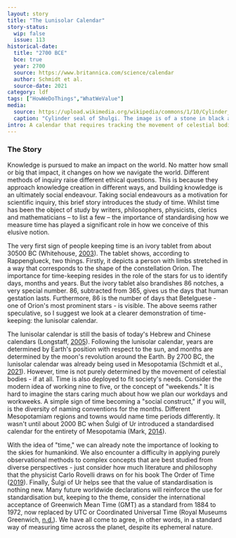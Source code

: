 ```yaml
---
layout: story
title: "The Lunisolar Calendar"
story-status:
  wip: false
  issue: 113
historical-date:
  title: "2700 BCE"
  bce: true
  year: 2700
  source: https://www.britannica.com/science/calendar
  author: Schmidt et al.
  source-date: 2021
category: ldf
tags: ["HowWeDoThings","WhatWeValue"]
media:
  source: https://upload.wikimedia.org/wikipedia/commons/1/10/Cylinder_seal_of_Shulgi.jpg
  caption: "Cylinder seal of Shulgi. The image is of a stone in black and white. Image source: Wikipedia."
intro: A calendar that requires tracking the movement of celestial bodies teaches us about public policy.
---
```

### The Story
Knowledge is pursued to make an impact on the world. No matter how small or big that impact, it changes on how we navigate the world. Different methods of inquiry raise different ethical questions. This is because they approach knowledge creation in different ways, and building knowledge is an ultimately social endeavour. Taking social endeavours as a motivation for scientific inquiry, this brief story introduces the study of time. Whilst time has been the object of study by writers, philosophers, physicists, clerics and mathematicians – to list a few – the importance of standardising how we measure time has played a significant role in how we conceive of this elusive notion.

The very first sign of people keeping time is an ivory tablet from about 30500 BC (Whitehouse, [2003](http://news.bbc.co.uk/1/hi/sci/tech/2679675.stm)). The tablet shows, according to Rappenglueck, two things. Firstly, it depicts a person with limbs stretched in a way that corresponds to the shape of the constellation Orion. The importance for time-keeping resides in the role of the stars for us to identify days, months and years. But the ivory tablet also brandishes 86 notches, a very special number. 86, subtracted from 365, gives us the days that human gestation lasts. Furthermore, 86 is the number of days that Betelguese - one of Orion's most prominent stars - is visible. The above seems rather speculative, so I suggest we look at a clearer demonstration of time-keeping: the lunisolar calendar. 

The lunisolar calendar is still the basis of today's Hebrew and Chinese calendars (Longstaff, [2005](https://www.rmg.co.uk/sites/default/files/Calendars-from-around-the-world.pdf)). Following the lunisolar calendar, years are determined by Earth's position with respect to the sun, and months are determined by the moon's revolution around the Earth. By 2700 BC, the lunisolar calendar was already being used in Mesopotamia (Schmidt et al., [2021](https://www.britannica.com/science/calendar)). However, time is not purely determined by the movement of celestial bodies - if at all. Time is also deployed to fit society's needs. Consider the modern idea of working nine to five, or the concept of "weekends." It is hard to imagine the stars caring much about how we plan our workdays and workweeks. A simple sign of time becoming a "social construct," if you will, is the diversity of naming conventions for the months. Different Mesopotamiam regions and towns would name time periods differently. It wasn't until about 2000 BC when Šulgi of Ur introduced a standardised calendar for the entirety of Mesopotamia (Mark, [2014](https://www.worldhistory.org/Shulgi_of_Ur/)). 

With the idea of "time," we can already note the importance of looking to the skies for humankind. We also encounter a difficulty in applying purely observational methods to complex concepts that are best studied from diverse perspectives - just consider how much literature and philosophy that the physicist Carlo Rovelli draws on for his book The Order of Time ([2019](https://www.penguin.co.uk/books/301539/the-order-of-time/9780141984964.html)). Finally, Šulgi of Ur helps see that the value of standardisation is nothing new. Many future worldwide declarations will reinforce the use for standardisation but, keeping to the theme, consider the international acceptance of Greenwich Mean Time (GMT) as a standard from 1884 to 1972, now replaced by UTC or Coordinated Universal Time (Royal Museums Greenwich, [n.d.](https://www.rmg.co.uk/stories/topics/greenwich-mean-time-gmt)). We have all come to agree, in other words, in a standard way of measuring time across the planet, despite its ephemeral nature.
